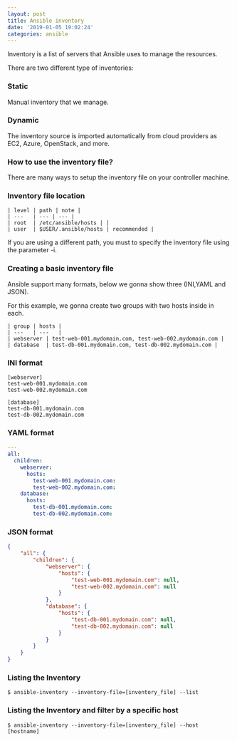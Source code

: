 ```yaml
---
layout: post
title: Ansible inventory
date: '2019-01-05 19:02:24'
categories: ansible
---
```


Inventory is a list of servers that Ansible uses to manage the resources.

There are two different type of inventories:

### Static

Manual inventory that we manage.

### Dynamic

The inventory source is imported automatically from cloud providers as EC2, Azure, OpenStack, and more.

### How to use the inventory file?

There are many ways to setup the inventory file on your controller machine.

### Inventory file location

```
| level | path | note |
| ---   | --- | --- |
| root  | /etc/ansible/hosts | |
| user  | $USER/.ansible/hosts | recommended |
```

If you are using a different path, you must to specify the inventory file using the parameter -i.

### Creating a basic inventory file

Ansible support many formats, below we gonna show three (INI,YAML and JSON).

For this example, we gonna create two groups with two hosts inside in each.

```
| group | hosts |
| ---   | ---   |
| webserver | test-web-001.mydomain.com, test-web-002.mydomain.com |
| database  | test-db-001.mydomain.com, test-db-002.mydomain.com |
```

### INI format
```
[webserver]
test-web-001.mydomain.com
test-web-002.mydomain.com
     
[database]
test-db-001.mydomain.com
test-db-002.mydomain.com
```

### YAML format
```yaml
---
all:
  children:
    webserver:
      hosts:
        test-web-001.mydomain.com:
        test-web-002.mydomain.com:
    database:
      hosts:
        test-db-001.mydomain.com:
        test-db-002.mydomain.com:
```

### JSON format
```json
{
    "all": {
        "children": {
            "webserver": {
                "hosts": {
                    "test-web-001.mydomain.com": null,
                    "test-web-002.mydomain.com": null
                }
            },
            "database": {
                "hosts": {
                    "test-db-001.mydomain.com": null,
                    "test-db-002.mydomain.com": null
                }
            }
        }
    }
}
```

### Listing the Inventory

```shell
$ ansible-inventory --inventory-file=[inventory_file] --list
```

### Listing the Inventory and filter by a specific host

```shell
$ ansible-inventory --inventory-file=[inventory_file] --host [hostname]
```